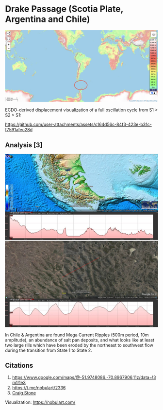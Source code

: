 # Drake Passage (Scotia Plate, Argentina and Chile)

![sa](img/drake-passage.png "sa")

ECDO-derived displacement visualization of a full oscillation cycle from S1 > S2 > S1:

https://github.com/user-attachments/assets/c164d56c-84f3-423e-b31c-f7591afec28d

## Analysis [3]

![drake passage](img/drake-passage.jpg "Drake Passage")
![drake passage](img/drake-passage2.jpg "Drake Passage")

In Chile & Argentina are found Mega Current Ripples (500m period, 10m amplitude), an abundance of salt pan deposits, and what looks like at least two large rills which have been eroded by the northeast to southwest flow during the transition from State 1 to State 2.

## Citations

1. https://www.google.com/maps/@-51.9748086,-70.8967906,11z/data=!3m1!1e3
2. https://t.me/nobulart/2336
3. [Craig Stone](https://nobulart.com)

Visualization: https://nobulart.com/
